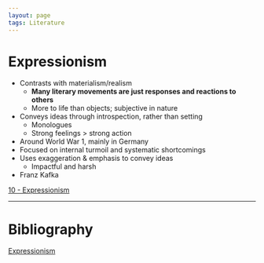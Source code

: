 ```yaml
---
layout: page
tags: Literature 
---
```


# Expressionism

- Contrasts with materialism/realism
	- **Many literary movements are just responses and reactions to others**
	- More to life than objects; subjective in nature
- Conveys ideas through introspection, rather than setting
	- Monologues
	- Strong feelings > strong action
- Around World War 1, mainly in Germany
- Focused on internal turmoil and systematic shortcomings
- Uses exaggeration & emphasis to convey ideas
	- Impactful and harsh
- Franz Kafka

[10 - Expressionism](../3%20Permanent%20Notes/10%20-%20Expressionism.md)

---

# Bibliography

[Expressionism](../4%20Citation%20Notes/Expressionism.md)